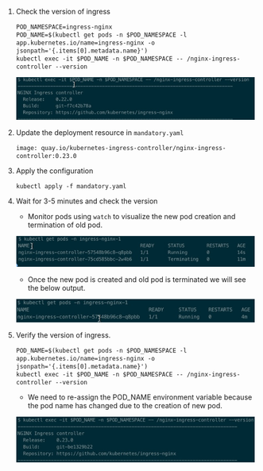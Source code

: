 1. Check the version of ingress
    ```
    POD_NAMESPACE=ingress-nginx
    POD_NAME=$(kubectl get pods -n $POD_NAMESPACE -l app.kubernetes.io/name=ingress-nginx -o jsonpath='{.items[0].metadata.name}')
    kubectl exec -it $POD_NAME -n $POD_NAMESPACE -- /nginx-ingress-controller --version
    ```
    ![ingress-0.22.0](../images/ingress-0.22.0.jpg)
2. Update the deployment resource in ```mandatory.yaml```
    ```
    image: quay.io/kubernetes-ingress-controller/nginx-ingress-controller:0.23.0
    ```
3. Apply the configuration
    ```
    kubectl apply -f mandatory.yaml
    ```
4. Wait for 3-5 minutes and check the version
    - Monitor pods using ```watch``` to visualize the new pod creation and termination of old pod.

    ![update-process-pods-term-creation](../images/update-process-pods-term-creation.jpg)
    - Once the new pod is created and old pod is terminated we will see the below output.

    ![new-ingress-pod](../images/new-ingress-pod.jpg)
5. Verify the version of ingress.
    ```
    POD_NAME=$(kubectl get pods -n $POD_NAMESPACE -l app.kubernetes.io/name=ingress-nginx -o jsonpath='{.items[0].metadata.name}')
    kubectl exec -it $POD_NAME -n $POD_NAMESPACE -- /nginx-ingress-controller --version
    ```
    - We need to re-assign the POD_NAME environment variable because the pod name has changed due to the creation of new pod.

    ![ingress-version-update](../images/ingress-version-update.jpg)
